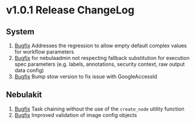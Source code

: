 # v1.0.1 Release ChangeLog

## System
1. [Bugfix](https://github.com/nebulaclouds/nebula/issues/2424) Addresses the regression to allow empty default complex values for workflow parameters
1. [Bugfix](https://github.com/nebulaclouds/nebula/issues/2448) for nebulaadmin not respecting fallback substitution for execution spec parameters (e.g. labels, annotations, security context, raw output data config)
1. [Bugfix](https://github.com/nebulaclouds/nebulaadmin/pull/416) Bump stow version to fix issue with GoogleAccessId

## Nebulakit
1. [Bugfix](https://github.com/nebulaclouds/nebula/issues/2374) Task chaining without the use of the `create_node` utility function
1. [Bugfix](https://github.com/nebulaclouds/nebulakit/pull/983/) Improved validation of image config objects
